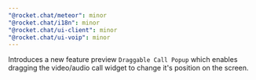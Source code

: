 ```yaml
---
"@rocket.chat/meteor": minor
"@rocket.chat/i18n": minor
"@rocket.chat/ui-client": minor
"@rocket.chat/ui-voip": minor
---
```


Introduces a new feature preview `Draggable Call Popup` which enables dragging the video/audio call widget to change it's position on the screen.

